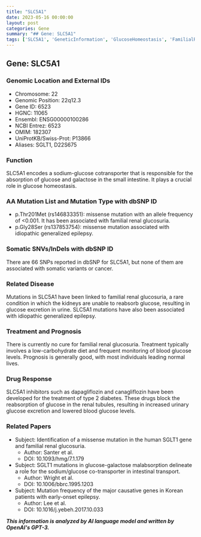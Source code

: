 ```yaml
---
title: "SLC5A1"
date: 2023-05-16 00:00:00
layout: post
categories: Gene
summary: "## Gene: SLC5A1"
tags: ['SLC5A1', 'GeneticInformation', 'GlucoseHomeostasis', 'FamilialRenalGlucosuria', 'IdiopathicGeneralizedEpilepsy', 'SGLT1Inhibitors', 'DrugResponse', 'MutationAnalysis']
---
```


## Gene: SLC5A1
### Genomic Location and External IDs 
- Chromosome: 22
- Genomic Position: 22q12.3
- Gene ID: 6523
- HGNC: 11065
- Ensembl: ENSG00000100286
- NCBI Entrez: 6523
- OMIM: 182307
- UniProtKB/Swiss-Prot: P13866
- Aliases: SGLT1, D22S675

### Function
SLC5A1 encodes a sodium-glucose cotransporter that is responsible for the absorption of glucose and galactose in the small intestine. It plays a crucial role in glucose homeostasis.

### AA Mutation List and Mutation Type with dbSNP ID
- p.Thr201Met (rs146833351): missense mutation with an allele frequency of <0.001. It has been associated with familial renal glucosuria.
- p.Gly28Ser (rs137853754): missense mutation associated with idiopathic generalized epilepsy.

### Somatic SNVs/InDels with dbSNP ID
There are 66 SNPs reported in dbSNP for SLC5A1, but none of them are associated with somatic variants or cancer.

### Related Disease
Mutations in SLC5A1 have been linked to familial renal glucosuria, a rare condition in which the kidneys are unable to reabsorb glucose, resulting in glucose excretion in urine. SLC5A1 mutations have also been associated with idiopathic generalized epilepsy.

### Treatment and Prognosis
There is currently no cure for familial renal glucosuria. Treatment typically involves a low-carbohydrate diet and frequent monitoring of blood glucose levels. Prognosis is generally good, with most individuals leading normal lives.

### Drug Response
SLC5A1 inhibitors such as dapagliflozin and canagliflozin have been developed for the treatment of type 2 diabetes. These drugs block the reabsorption of glucose in the renal tubules, resulting in increased urinary glucose excretion and lowered blood glucose levels.

### Related Papers
- Subject: Identification of a missense mutation in the human SGLT1 gene and familial renal glucosuria.
  - Author: Santer et al.
  - DOI: 10.1093/hmg/7.1.179
- Subject: SGLT1 mutations in glucose-galactose malabsorption delineate a role for the sodium/glucose co-transporter in intestinal transport.
  - Author: Wright et al.
  - DOI: 10.1006/bbrc.1995.1203
- Subject: Mutation frequency of the major causative genes in Korean patients with early-onset epilepsy.
  - Author: Lee et al.
  - DOI: 10.1016/j.yebeh.2017.10.033

**_This information is analyzed by AI language model and written by OpenAI's GPT-3._**